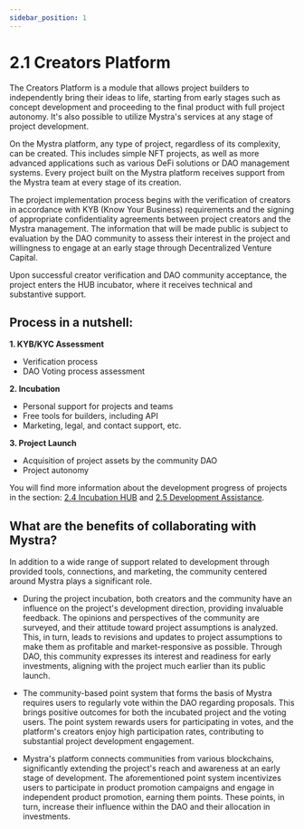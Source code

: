 ```yaml
---
sidebar_position: 1
---
```


# 2.1 Creators Platform

The Creators Platform is a module that allows project builders to independently bring their ideas to life, starting from early stages such as concept development and proceeding to the final product with full project autonomy. It's also possible to utilize Mystra's services at any stage of project development.

On the Mystra platform, any type of project, regardless of its complexity, can be created. This includes simple NFT projects, as well as more advanced applications such as various DeFi solutions or DAO management systems. Every project built on the Mystra platform receives support from the Mystra team at every stage of its creation.

The project implementation process begins with the verification of creators in accordance with KYB (Know Your Business) requirements and the signing of appropriate confidentiality agreements between project creators and the Mystra management. The information that will be made public is subject to evaluation by the DAO community to assess their interest in the project and willingness to engage at an early stage through Decentralized Venture Capital.

Upon successful creator verification and DAO community acceptance, the project enters the HUB incubator, where it receives technical and substantive support.

## Process in a nutshell:

**1. KYB/KYC Assessment**
  - Verification process
  - DAO Voting process assessment

**2. Incubation**
  - Personal support for projects and teams
  - Free tools for builders, including API
  - Marketing, legal, and contact support, etc.

**3. Project Launch**
  - Acquisition of project assets by the community DAO
  - Project autonomy

You will find more information about the development progress of projects in the section: <a href="https://docs.mystra.io/docs/PRODUCTS%20AND%20SERVICES/2.4%20Incubation%20HUB">2.4 Incubation HUB</a> and <a href="https://docs.mystra.io/docs/PRODUCTS%20AND%20SERVICES/2.5%20Development%20Assistance">2.5 Development Assistance</a>.

## What are the benefits of collaborating with Mystra?

In addition to a wide range of support related to development through provided tools, connections, and marketing, the community centered around Mystra plays a significant role.

- During the project incubation, both creators and the community have an influence on the project's development direction, providing invaluable feedback. The opinions and perspectives of the community are surveyed, and their attitude toward project assumptions is analyzed. This, in turn, leads to revisions and updates to project assumptions to make them as profitable and market-responsive as possible. Through DAO, this community expresses its interest and readiness for early investments, aligning with the project much earlier than its public launch.

- The community-based point system that forms the basis of Mystra requires users to regularly vote within the DAO regarding proposals. This brings positive outcomes for both the incubated project and the voting users. The point system rewards users for participating in votes, and the platform's creators enjoy high participation rates, contributing to substantial project development engagement.

- Mystra's platform connects communities from various blockchains, significantly extending the project's reach and awareness at an early stage of development. The aforementioned point system incentivizes users to participate in product promotion campaigns and engage in independent product promotion, earning them points. These points, in turn, increase their influence within the DAO and their allocation in investments.


